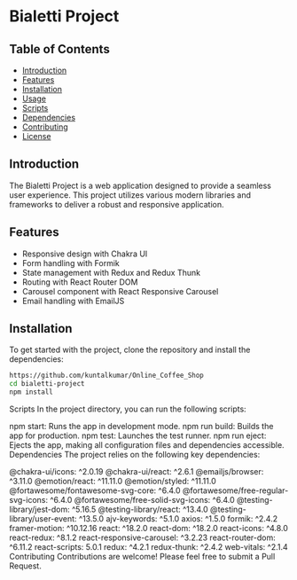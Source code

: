 # Bialetti Project

## Table of Contents
- [Introduction](#introduction)
- [Features](#features)
- [Installation](#installation)
- [Usage](#usage)
- [Scripts](#scripts)
- [Dependencies](#dependencies)
- [Contributing](#contributing)
- [License](#license)

## Introduction
The Bialetti Project is a web application designed to provide a seamless user experience. This project utilizes various modern libraries and frameworks to deliver a robust and responsive application.

## Features
- Responsive design with Chakra UI
- Form handling with Formik
- State management with Redux and Redux Thunk
- Routing with React Router DOM
- Carousel component with React Responsive Carousel
- Email handling with EmailJS

## Installation
To get started with the project, clone the repository and install the dependencies:

```bash
https://github.com/kuntalkumar/Online_Coffee_Shop
cd bialetti-project
npm install

```
Scripts
In the project directory, you can run the following scripts:

npm start: Runs the app in development mode.
npm run build: Builds the app for production.
npm test: Launches the test runner.
npm run eject: Ejects the app, making all configuration files and dependencies accessible.
Dependencies
The project relies on the following key dependencies:

@chakra-ui/icons: ^2.0.19
@chakra-ui/react: ^2.6.1
@emailjs/browser: ^3.11.0
@emotion/react: ^11.11.0
@emotion/styled: ^11.11.0
@fortawesome/fontawesome-svg-core: ^6.4.0
@fortawesome/free-regular-svg-icons: ^6.4.0
@fortawesome/free-solid-svg-icons: ^6.4.0
@testing-library/jest-dom: ^5.16.5
@testing-library/react: ^13.4.0
@testing-library/user-event: ^13.5.0
ajv-keywords: ^5.1.0
axios: ^1.5.0
formik: ^2.4.2
framer-motion: ^10.12.16
react: ^18.2.0
react-dom: ^18.2.0
react-icons: ^4.8.0
react-redux: ^8.1.2
react-responsive-carousel: ^3.2.23
react-router-dom: ^6.11.2
react-scripts: 5.0.1
redux: ^4.2.1
redux-thunk: ^2.4.2
web-vitals: ^2.1.4
Contributing
Contributions are welcome! Please feel free to submit a Pull Request.
